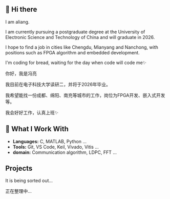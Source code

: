 ## 👋 Hi there 
I am aliang. 

I am currently pursuing a postgraduate degree at the University of Electronic Science and Technology of China and will graduate in 2026. 

I hope to find a job in cities like Chengdu, Mianyang and Nanchong, with positions such as FPGA algorithm and embedded development.

I'm coding for bread, waiting for the day when code will code me✨

你好，我是冯亮

我目前在电子科技大学读研二，并将于2026年毕业。

我希望能找一份成都、绵阳、南充等城市的工作，岗位为FPGA开发、嵌入式开发等。

我会好好工作，认真上班✨
## 🌱 What I Work With
- **Languages:** C, MATLAB, Python ...
- **Tools:** Git, VS Code, Keil, Vivado, Vitis ...
- **domain:** Communication algorithm, LDPC, FFT ...

 ## Projects
It is being sorted out...

正在整理中...

 
<!--
**AliangStu/AliangStu** is a ✨ _special_ ✨ repository because its `README.md` (this file) appears on your GitHub profile.

Here are some ideas to get you started:

- 🔭 I’m currently working on ...
- 🌱 I’m currently learning ...
- 👯 I’m looking to collaborate on ...
- 🤔 I’m looking for help with ...
- 💬 Ask me about ...
- 📫 How to reach me: ...
- 😄 Pronouns: ...
- ⚡ Fun fact: ...
-->
